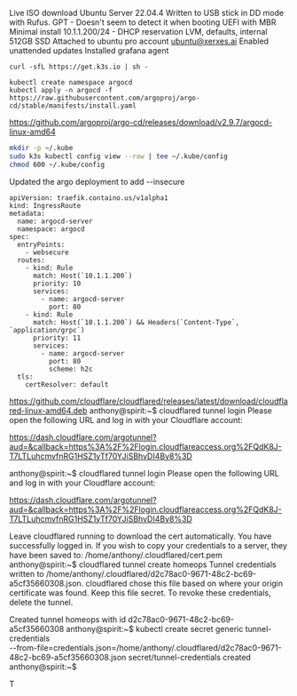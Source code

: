 Live ISO download Ubuntu Server 22.04.4
Written to USB stick in DD mode with Rufus. GPT - Doesn't seem to detect it when booting UEFI with MBR
Minimal install
10.1.1.200/24 - DHCP reservation
LVM, defaults, internal 512GB SSD
Attached to ubuntu pro account ubuntu@xerxes.ai
Enabled unattended updates
Installed grafana agent
```
curl -sfL https://get.k3s.io | sh -
```

```
kubectl create namespace argocd
kubectl apply -n argocd -f https://raw.githubusercontent.com/argoproj/argo-cd/stable/manifests/install.yaml
```

https://github.com/argoproj/argo-cd/releases/download/v2.9.7/argocd-linux-amd64

```bash
mkdir -p ~/.kube
sudo k3s kubectl config view --raw | tee ~/.kube/config
chmod 600 ~/.kube/config
```

Updated the argo deployment to add --insecure

```
apiVersion: traefik.containo.us/v1alpha1
kind: IngressRoute
metadata:
  name: argocd-server
  namespace: argocd
spec:
  entryPoints:
    - websecure
  routes:
    - kind: Rule
      match: Host(`10.1.1.200`)
      priority: 10
      services:
        - name: argocd-server
          port: 80
    - kind: Rule
      match: Host(`10.1.1.200`) && Headers(`Content-Type`, `application/grpc`)
      priority: 11
      services:
        - name: argocd-server
          port: 80
          scheme: h2c
  tls:
    certResolver: default
```


https://github.com/cloudflare/cloudflared/releases/latest/download/cloudflared-linux-amd64.deb
anthony@spirit:~$ cloudflared tunnel login
Please open the following URL and log in with your Cloudflare account:

https://dash.cloudflare.com/argotunnel?aud=&callback=https%3A%2F%2Flogin.cloudflareaccess.org%2FQdK8J-T7LTLuhcmvfnRG1HSZ1yTf70YJiSBhvDI4By8%3D

anthony@spirit:~$ cloudflared tunnel login
Please open the following URL and log in with your Cloudflare account:

https://dash.cloudflare.com/argotunnel?aud=&callback=https%3A%2F%2Flogin.cloudflareaccess.org%2FQdK8J-T7LTLuhcmvfnRG1HSZ1yTf70YJiSBhvDI4By8%3D

Leave cloudflared running to download the cert automatically.
You have successfully logged in.
If you wish to copy your credentials to a server, they have been saved to:
/home/anthony/.cloudflared/cert.pem
anthony@spirit:~$ cloudflared tunnel create homeops
Tunnel credentials written to /home/anthony/.cloudflared/d2c78ac0-9671-48c2-bc69-a5cf35660308.json. cloudflared chose this file based on where your origin certificate was found. Keep this file secret. To revoke these credentials, delete the tunnel.

Created tunnel homeops with id d2c78ac0-9671-48c2-bc69-a5cf35660308
anthony@spirit:~$ kubectl create secret generic tunnel-credentials \
--from-file=credentials.json=/home/anthony/.cloudflared/d2c78ac0-9671-48c2-bc69-a5cf35660308.json
secret/tunnel-credentials created
anthony@spirit:~$



T